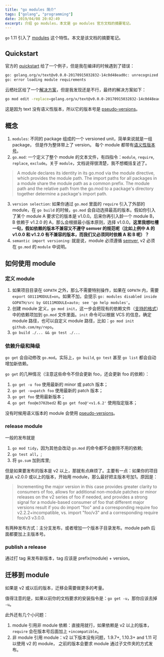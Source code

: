 ```yaml
---
title: "go modules 简介"
tags: ["golang", "programming"]
date: 2019/04/08 20:02:49
excerpt: 介绍 go modules，本文是 go modules 官方文档的摘要笔记。
---
```


`go` 1.11 引入了 [modules](https://github.com/golang/go/wiki/Modules) 这个特性。本文是该文档的摘要笔记。

## Quickstart

官方的 [quickstart](https://github.com/golang/go/wiki/Modules#example) 给了一个例子，但是我在编译的时候遇到了错误：

```bash
go: golang.org/x/text@v0.0.0-20170915032832-14c0d48ead0c: unrecognized import path "golang.org/x/text" (https fetch: Get https://golang.org/x/text?go-get=1: dial tcp 216.239.37.1:443: i/o timeout)
go: error loading module requirements
```

云栖社区给了一个[解决方案](https://yq.aliyun.com/articles/663151)，但是我发现还是不行，最终的解决方案如下：

```bash
go mod edit -replace=golang.org/x/text@v0.0.0-20170915032832-14c0d48ead0c=github.com/golang/text@latest
```

这是因为 text 没有语义性版本，所以它的版本号是 [pseudo-versions](https://tip.golang.org/cmd/go/#hdr-Pseudo_versions)。

## 概念

1. `modules`: 不同的 package 组成的一个 versioned unit，简单来说就是一组 package， 但是作为整体带上了 version。 每个 module 都带有[语义性版本号](https://semver.org/)。
2. `go.mod`: 一个定义了整个 module 的文本文件，有四指令：`module`, `require`, `replace`, `exclude`。关于 `module`，文档说得很清楚，我不想概括复述了。

> A module declares its identity in its go.mod via the module directive, which provides the module path. The import paths for all packages in a module share the module path as a common prefix. The module path and the relative path from the go.mod to a package's directory together determine a package's import path.

3. `version selection`: 如果你通过 `go.mod` 里面的 `require` 引入了外部的 module，在 `go build` 的时候，`go.mod` 会自动选择最高的版本。假如你引入了某个 module A 要求它的版本是 v1.0.0。后来你再引入龄一个 module B，B 依赖于 v1.2.0 的 A，那么会根据最小版本原则，选择 v1.0.0。**这里我想吐槽一句，假如依赖的版本不兼容又不遵守 semver 的规范呢（比如上例中 A 的 v1.0.0 和 v1.2.0 有不兼容的版本，而我们又必须同时依赖 A 和 B 呢）？**
4. `semantic import versioning`: 就是说，module 必须遵循 [semver](https://semver.org/), v2 必须在 `go.mod` 的 `module` 中说明。

## 如何使用 module

### 定义 module

1. 如果项目目录在 `GOPATH` 之外，那么不需要特别操作，如果在 `GOPATH` 内，需要 `export GO111MODULE=on`。如果不加，会提示 `go: modules disabled inside GOPATH/src by GO111MODULE=auto; see 'go help modules'`。
2. 创建 module 定义，`go mod init`，这一步会把现有的依赖文件（[支持的格式](https://tip.golang.org/pkg/cmd/go/internal/modconv/?m=all#pkg-variables)）中的依赖项加到 `go.mod` 文件里面。`init` 命令可以根据 VCS 的信息，确定 module 路径，也可以自定义 module 路径，比如：`go mod init github.com/my/repo`。
3. `go build ./... && go test ./...`

### 依赖升级和降级

`go get` 会自动修改 `go.mod`。实际上，`go build`, `go test` 甚至 `go list` 都会自动增加新依赖。

`go get` 的几种情况（注意这些命令不但会更新 foo，还会更新 foo 的依赖）：

1. `go get -u foo` 使用最新的 minor 或 patch 版本；
2. `go get -u=patch foo` 使用最新的 patch 版本；
3. `go get foo` 使用最新版本；
4. `go get foo@e3702bed2` 和 `go get foo@'<v1.6.2'` 使用指定版本；

没有时候用语义版本的 module 会使用 [pseudo-versions](https://tip.golang.org/cmd/go/#hdr-Pseudo_versions)。

### release module

一般的发布就是

1. `go mod tidy`，因为其他会改动 `go.mod` 的命令都不会删除不用的依赖;
2. `go test all`，;
3. 将 `go.sum` 加到库里;

但是如果要发布的版本是 v2 以上，那就有点麻烦了。主要有一点：如果你的项目是从 v2.0.0 或以上的版本，开始用 module，那么最好把主版本号加1。原因是：

> Incrementing the major version in this case provides greater clarity to consumers of foo, allows for additional non-module patches or minor releases on the v2 series of foo if needed, and provides a strong signal for a module-based consumer of foo that different major versions result if you do import "foo" and a corresponding require foo v2.2.2+incompatible, vs. import "foo/v3" and a corresponding require foo/v3 v3.0.0.

有两种发布方式：主分支发布，或者增加一个版本子目录发布。module path 后面都要加上主版本号。

### publish a release

通过打 tag 来发布新版本，tag 应该是 prefix(module) + version。

## 迁移到 module

如果是 v2 或以后的版本，迁移会需要做更多的考量。

值得注意的是，如果以前你的文档要求的安装指令是：`go get -u`，那你应该去掉 `-u`。

此外还有几个小问题：

1. module 引用非 module 依赖：直接用就行，如果依赖是 v2 以上的版本，`require` 会在版本号后面加上 `+incompatible`。
2. 非 module 引用 module：v2 以下版本没有问题，1.9.7+, 1.10.3+ and 1.11 可以使用 v2 的 module， 之前的版本会要求 module 通过子文件夹的方式发布。

